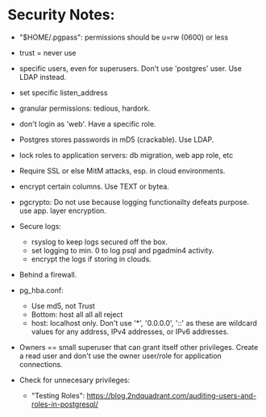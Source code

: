 
Security Notes:
==============

* "$HOME/.pgpass": permissions should be u=rw (0600) or less

* trust = never use
* specific users, even for superusers. Don't use
  'postgres' user. Use LDAP instead.
* set specific listen_address

* granular permissions: tedious, hardork.

* don't login as 'web'. Have a specific role.

* Postgres stores passwords in mD5 (crackable).
  Use LDAP.

* lock roles to application servers: db migration, web app role, etc

* Require SSL or else MitM attacks, esp. in cloud environments.

* encrypt certain columns. Use TEXT or bytea.

* pgcrypto: Do not use because logging functionailty defeats
  purpose. use app. layer encryption.

* Secure logs:
  * rsyslog to keep logs secured off the box.
  * set logging to min. 0 to log psql and pgadmin4 activity.
  * encrypt the logs if storing in clouds.

* Behind a firewall.

* pg_hba.conf:
  * Use md5, not Trust
  * Bottom: host all all all reject
  * host: localhost only. Don't use '\*', '0.0.0.0', '::' as these are wildcard values for any address, IPv4 addresses, or 
  IPv6 addresses.

* Owners == small superuser that can grant itself other privileges. Create a read user and don't use the owner user/role for application connections.

* Check for unnecesary privileges:
  * "Testing Roles": https://blog.2ndquadrant.com/auditing-users-and-roles-in-postgresql/


